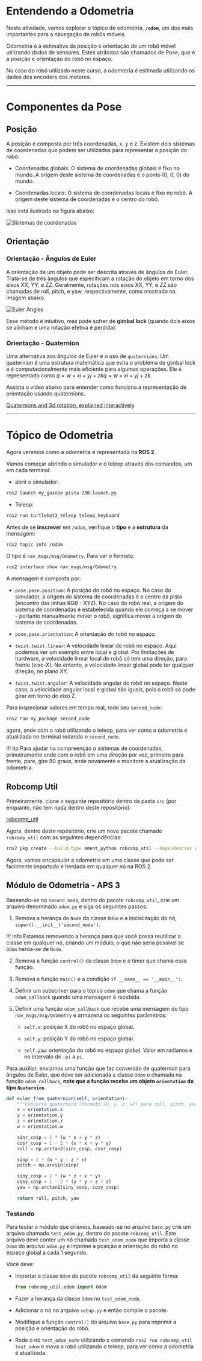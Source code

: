 # Entendendo a Odometria

Nesta atividade, vamos explorar o tópico de odometria, **`/odom`**, um dos mais importantes para a navegação de robôs móveis.

Odometria é a estimativa da posição e orientação de um robô móvel utilizando dados de sensores.
Estes atributos são chamados de Pose, que é a posição e orientação do robô no espaço. 

No caso do robô utilizado neste curso, a odometria é estimada utilizando os dados dos encoders dos motores.

---

# Componentes da Pose

## Posição

A posição é composta por três coordenadas, x, y e z. Existem dois sistemas de coordenadas que podem ser utilizados para representar a posição do robô:

* Coordenadas globais: O sistema de coordenadas globais é fixo no mundo. A origem deste sistema de coordenadas é o ponto (0, 0, 0) do mundo.

* Coordenadas locais: O sistema de coordenadas locais é fixo no robô. A origem deste sistema de coordenadas é o centro do robô.

Isso está ilustrado na figura abaixo:

![Sistemas de coordenadas](figs/coordenadas.png)

## Orientação

### Orientação - Ângulos de Euler

A orientação de um objeto pode ser descrita através de ângulos de Euler. Trata-se de três ângulos que especificam a rotação do objeto em torno dos eixos XX, YY, e ZZ. Geralmente, rotações nos eixos XX, YY, e ZZ são chamadas de roll, pitch, e yaw, respectivamente, como mostrado na imagem abaixo.

![Euler Angles](figs/euler.jpg)

Esse método é intuitivo, mas pode sofrer de **gimbal lock** (quando dois eixos se alinham e uma rotação efetiva é perdida).

### Orientação - Quaternion

Uma alternativa aos ângulos de Euler é o uso de `quaternions`. Um quaternion é uma estrutura matemática que evita o problema de gimbal lock e é computacionalmente mais eficiente para algumas operações. Ele é representado como $q=w+xi+yj+zkq=w+xi+yj+zk$.

Assista o vídeo abaixo para entender como funciona a representação de orientação usando quaternions.

[Quaternions and 3d rotation, explained interactively](https://www.youtube.com/watch?v=zjMuIxRvygQ&t=233s)

---

# Tópico de Odometria

Agora veremos como a odometria é representada na **ROS 2**.

Vamos começar abrindo o simulador e o teleop através dos comandos, um em cada terminal:

- abrir o simulador:
```bash
ros2 launch my_gazebo pista-23B.launch.py
```

- Teleop:
```bash
ros2 run turtlebot3_teleop teleop_keyboard
```

Antes de se **inscrever** em `/odom`, verifique o **tipo** e a **estrutura** da mensagem:

```bash
ros2 topic info /odom
```

O tipo é `nav_msgs/msg/Odometry`. Para ver o formato:

```bash
ros2 interface show nav_msgs/msg/Odometry
```

A mensagem é composta por:

* `pose.pose.position`: A posição do robô no espaço. No caso do simulador, a origem do sistema de coordenadas é o centro da pista (encontro das linhas RGB - XYZ). No caso do robô real, a origem do sistema de coordenadas é estabelecida quando ele começa a se mover - portanto manualmente mover o robô, significa mover a origem do sistema de coordenadas.

* `pose.pose.orientation`: A orientação do robô no espaço.

* `twist.twist.linear`: A velocidade linear do robô no espaço. Aqui podemos ver um exemplo entre local e global. Por limitações de hardware, a velocidade linear local do robô só tem uma direção, para frente (eixo-X). No entanto, a velocidade linear global pode ter qualquer direção, no plano XY.

* `twist.twist.angular`: A velocidade angular do robô no espaço. Neste caso, a velocidade angular local e global são iguais, pois o robô só pode girar em torno do eixo Z.

Para inspecionar valores em tempo real, rode seu `second_node`:

```bash
ros2 run my_package second_node
```

agora, ande com o robô utilizando o teleop, para ver como a odometria é atualizada no terminal rodando o `second_node`.

!!! tip
    Para ajudar na compreenção o sistemas de coordenadas, primeiramente ande com o robô em uma direção por vez, primeiro para frente, pare, gire 90 graus, ande novamente e monitore a atualização da odometria.

## Robcomp Util

Primeiramente, clone o seguinte repositório dentro da pasta `src` (por enquanto, não tem nada dentro deste repositório):

[robcomp_util](https://github.com/insper-classroom/robcomp_util/)

Agora, dentro deste repositório, crie um novo pacote chamado `robcomp_util` com as seguintes dependências:

```bash
ros2 pkg create --build-type ament_python robcomp_util --dependencies rclpy std_msgs geometry_msgs sensor_msgs
```

Agora, vamos encapsular a odometria em uma classe que pode ser facilmente importado e herdada em qualquer nó na ROS 2.

## Módulo de Odometria - APS 3

Baseando-se no `second_node`, dentro do pacote `robcomp_util`, crie um arquivo denominado `odom.py` e siga os seguintes passos:

1. Remova a herança de `Node` da classe `Odom` e a inicialização do nó, `super().__init__('second_node')`.

!!! info
    Estamos removendo a herança para que você possa reutilizar a classe em qualquer nó, criando um módulo, o que não seria possível se `Odom` herda-se de `Node`.

2. Remova a função `control()` da classe `Odom` e o timer que chama essa função.

3. Remova a função `main()` e a condição `if __name__ == '__main__':`.

4. Definir um subscriver para o tópico `odom` que chama a função `odom_callback` quando uma mensagem é recebida.

5. Definir uma função `odom_callback` que recebe uma mensagem do tipo `nav_msgs/msg/Odometry` e armazena os seguintes parâmetros:

    * `self.x`: posição X do robô no espaço global.

    * `self.y`: posição Y do robô no espaço global.

    * `self.yaw`: orientação do robô no espaço global. Valor em radianos e no intervalo de `-pi` a `pi`.

Para auxiliar, enviamos uma função que faz conversão de quaternion para ângulos de Euler, que deve ser adicionada a classe `Odom` e chamada na função `odom_callback`, **note que a função recebe um objeto `orientation` do tipo `Quaternion`**.

```python
def euler_from_quaternion(self, orientation):
    """Converte quaternion (formato [x, y, z, w]) para roll, pitch, yaw."""
    x = orientation.x
    y = orientation.y
    z = orientation.z
    w = orientation.w

    sinr_cosp = 2 * (w * x + y * z)
    cosr_cosp = 1 - 2 * (x * x + y * y)
    roll = np.arctan2(sinr_cosp, cosr_cosp)

    sinp = 2 * (w * y - z * x)
    pitch = np.arcsin(sinp)

    siny_cosp = 2 * (w * z + x * y)
    cosy_cosp = 1 - 2 * (y * y + z * z)
    yaw = np.arctan2(siny_cosp, cosy_cosp)

    return roll, pitch, yaw
```

### Testando

Para testar o módulo que criamos, baseado-se no arquivo `base.py` crie um arquivo chamado `test_odom.py`, dentro do pacote `robcomp_util`. Este arquivo deve conter um nó chamado `test_odom_node` que importa a classe `Odom` do arquivo `odom.py` e imprime a posição e orientação do robô no espaço global a cada 1 segundo.

Você deve:

* Importar a classe `Odom` do pacote `robcomp_util` da seguinte forma:

    ```python
    from robcomp_util.odom import Odom
    ```

* Fazer a herança da classe `Odom` no `test_odom_node`.

* Adicionar o nó no arquivo `setup.py` e então compile o pacote.
* Modifique a função `control()` do arquivo `base.py` para imprimir a posição e orientação do robô.

* Rode o nó `test_odom_node` utilizando o comando `ros2 run robcomp_util test_odom` e mova o robô utilizando o teleop, para ver como a odometria é atualizada.
